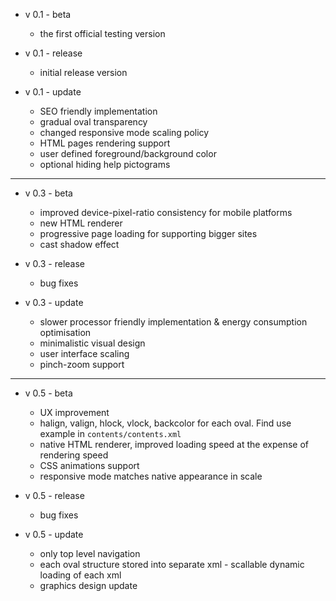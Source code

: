 - v 0.1 - beta  
    - the first official testing version  
    
- v 0.1 - release  
    - initial release version  
    
- v 0.1 - update  
    - SEO friendly implementation  
    - gradual oval transparency  
    - changed responsive mode scaling policy  
    - HTML pages rendering support  
    - user defined foreground/background color  
    - optional hiding help pictograms  

- - -

- v 0.3 - beta  
    - improved device-pixel-ratio consistency for mobile platforms  
    - new HTML renderer  
    - progressive page loading for supporting bigger sites  
    - cast shadow effect  

- v 0.3 - release  
    - bug fixes  

- v 0.3 - update  
    - slower processor friendly implementation & energy consumption optimisation  
    - minimalistic visual design  
    - user interface scaling  
    - pinch-zoom support  

- - -

- v 0.5 - beta  
    - UX improvement  
    - halign, valign, hlock, vlock, backcolor for each oval. Find use example in `contents/contents.xml`  
    - native HTML renderer, improved loading speed at the expense of rendering speed  
    - CSS animations support  
    - responsive mode matches native appearance in scale  

- v 0.5 - release  
    - bug fixes  

- v 0.5 - update  
    - only top level navigation  
    - each oval structure stored into separate xml - scallable dynamic loading of each xml  
    - graphics design update  

